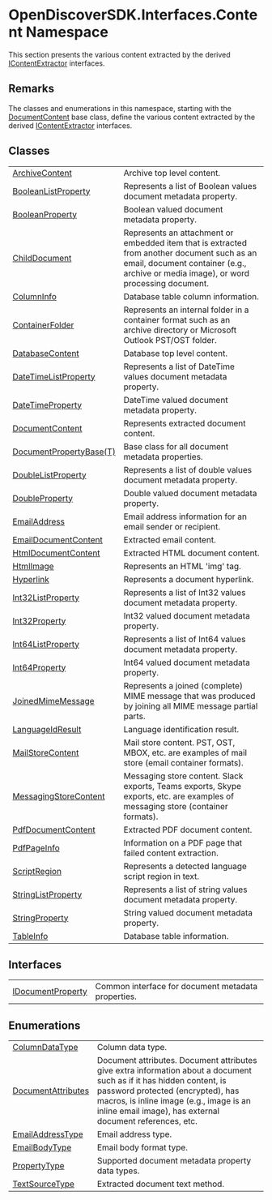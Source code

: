 # OpenDiscoverSDK.Interfaces.Content Namespace



This section presents the various content extracted by the derived <a href="94fa03c2-ad71-ecdc-48b0-48fb7ff40e45">IContentExtractor</a> interfaces.




## Remarks
The classes and enumerations in this namespace, starting with the <a href="8e86a5a1-9129-b079-8605-f7fa3f3a1f21">DocumentContent</a> base class, define the various content extracted by the derived <a href="94fa03c2-ad71-ecdc-48b0-48fb7ff40e45">IContentExtractor</a> interfaces.

## Classes
<table>
<tr>
<td><a href="e640f8d6-59ed-1039-25c0-f658db539548">ArchiveContent</a></td>
<td>Archive top level content.</td></tr>
<tr>
<td><a href="748f93f1-0922-57de-f8d7-2eed840716f8">BooleanListProperty</a></td>
<td>Represents a list of Boolean values document metadata property.</td></tr>
<tr>
<td><a href="def78557-39ba-ec9f-bfcc-f2ae01527591">BooleanProperty</a></td>
<td>Boolean valued document metadata property.</td></tr>
<tr>
<td><a href="b03bea52-0626-6949-6cc8-dc453414dd35">ChildDocument</a></td>
<td>Represents an attachment or embedded item that is extracted from another document such as an email, document container (e.g., archive or media image), or word processing document.</td></tr>
<tr>
<td><a href="7a3fef73-e630-6823-41d4-3a82311f407b">ColumnInfo</a></td>
<td>Database table column information.</td></tr>
<tr>
<td><a href="ad548c58-a9d6-7447-8969-33a7fa5a790a">ContainerFolder</a></td>
<td>Represents an internal folder in a container format such as an archive directory or Microsoft Outlook PST/OST folder.</td></tr>
<tr>
<td><a href="0642e321-3e14-a0e4-3bd5-4f74bc3036cb">DatabaseContent</a></td>
<td>Database top level content.</td></tr>
<tr>
<td><a href="5d72faf6-2d60-46c4-608c-eb960592fa4b">DateTimeListProperty</a></td>
<td>Represents a list of DateTime values document metadata property.</td></tr>
<tr>
<td><a href="4e73a29d-ed20-c931-cc45-8d14f8069c0a">DateTimeProperty</a></td>
<td>DateTime valued document metadata property.</td></tr>
<tr>
<td><a href="8e86a5a1-9129-b079-8605-f7fa3f3a1f21">DocumentContent</a></td>
<td>Represents extracted document content.</td></tr>
<tr>
<td><a href="854c97ea-54ea-7894-e767-4da530bd8c60">DocumentPropertyBase(T)</a></td>
<td>Base class for all document metadata properties.</td></tr>
<tr>
<td><a href="719bbba9-62ea-315d-f96b-aea59dbed8dc">DoubleListProperty</a></td>
<td>Represents a list of double values document metadata property.</td></tr>
<tr>
<td><a href="c1242da8-f9ef-6368-a9d1-e6a6748bd162">DoubleProperty</a></td>
<td>Double valued document metadata property.</td></tr>
<tr>
<td><a href="21765f9e-0286-ef3c-c3bd-4e06b00b365a">EmailAddress</a></td>
<td>Email address information for an email sender or recipient.</td></tr>
<tr>
<td><a href="4ead9d3b-7f35-a7fc-a759-9441e2ab2eb5">EmailDocumentContent</a></td>
<td>Extracted email content.</td></tr>
<tr>
<td><a href="9e724f95-10b9-9a29-698d-9d88a616d5e0">HtmlDocumentContent</a></td>
<td>Extracted HTML document content.</td></tr>
<tr>
<td><a href="e0ae2984-7bfb-211a-cf25-800b09241444">HtmlImage</a></td>
<td>Represents an HTML 'img' tag.</td></tr>
<tr>
<td><a href="c5259d3b-37ac-8265-cb84-3fdcd4885b69">Hyperlink</a></td>
<td>Represents a document hyperlink.</td></tr>
<tr>
<td><a href="bb987d0b-04c6-fe45-7e21-50f5c69b12a0">Int32ListProperty</a></td>
<td>Represents a list of Int32 values document metadata property.</td></tr>
<tr>
<td><a href="1b7159d8-d8b4-e597-c0a6-58a31d9bd33d">Int32Property</a></td>
<td>Int32 valued document metadata property.</td></tr>
<tr>
<td><a href="651afad1-7112-d0de-7aac-f40db6e55d5c">Int64ListProperty</a></td>
<td>Represents a list of Int64 values document metadata property.</td></tr>
<tr>
<td><a href="a5ab496a-c684-ac05-ed3d-8bc1ab6107f1">Int64Property</a></td>
<td>Int64 valued document metadata property.</td></tr>
<tr>
<td><a href="7de59760-18d4-eb28-455c-f96374fa626b">JoinedMimeMessage</a></td>
<td>Represents a joined (complete) MIME message that was produced by joining all MIME message partial parts.</td></tr>
<tr>
<td><a href="d5f8d689-fe98-b398-4797-c9d03af5c48a">LanguageIdResult</a></td>
<td>Language identification result.</td></tr>
<tr>
<td><a href="6a4ff84a-cc1e-7749-0ab2-6734b7fd09b8">MailStoreContent</a></td>
<td>Mail store content. PST, OST, MBOX, etc. are examples of mail store (email container formats).</td></tr>
<tr>
<td><a href="031c7a50-3d2b-3875-370a-c8521a3f1792">MessagingStoreContent</a></td>
<td>Messaging store content. Slack exports, Teams exports, Skype exports, etc. are examples of messaging store (container formats).</td></tr>
<tr>
<td><a href="3bd6de6c-0baa-4567-da66-9d3eb1cf9ea0">PdfDocumentContent</a></td>
<td>Extracted PDF document content.</td></tr>
<tr>
<td><a href="fd3fc89d-e1e7-1dc0-73d0-0ef5454a6c84">PdfPageInfo</a></td>
<td>Information on a PDF page that failed content extraction.</td></tr>
<tr>
<td><a href="61129a3c-1432-9977-996b-6be92db24f2f">ScriptRegion</a></td>
<td>Represents a detected language script region in text.</td></tr>
<tr>
<td><a href="ee8a557a-077f-08bf-2e96-a83139fbc295">StringListProperty</a></td>
<td>Represents a list of string values document metadata property.</td></tr>
<tr>
<td><a href="d10a95e6-e90a-e2fe-6d01-c4c6f4cf7262">StringProperty</a></td>
<td>String valued document metadata property.</td></tr>
<tr>
<td><a href="495f3690-7ebb-df28-9638-2efc1a2323e1">TableInfo</a></td>
<td>Database table information.</td></tr>
</table>

## Interfaces
<table>
<tr>
<td><a href="3985e6d9-fc38-376a-01ad-d7b29fc68990">IDocumentProperty</a></td>
<td>Common interface for document metadata properties.</td></tr>
</table>

## Enumerations
<table>
<tr>
<td><a href="111c976e-fbe5-a3f5-ffe5-f833a36d9cff">ColumnDataType</a></td>
<td>Column data type.</td></tr>
<tr>
<td><a href="97455b46-6bb8-0e3b-270d-5e3bdde3f3ee">DocumentAttributes</a></td>
<td>Document attributes. Document attributes give extra information about a document such as if it has hidden content, is password protected (encrypted), has macros, is inline image (e.g., image is an inline email image), has external document references, etc.</td></tr>
<tr>
<td><a href="3b1560c1-5b45-6549-aee1-d4f46b4d4548">EmailAddressType</a></td>
<td>Email address type.</td></tr>
<tr>
<td><a href="24c7b53e-8bff-c22b-3b93-62a7138486c1">EmailBodyType</a></td>
<td>Email body format type.</td></tr>
<tr>
<td><a href="2b66a221-1af8-4dd9-ea97-9edb998046ad">PropertyType</a></td>
<td>Supported document metadata property data types.</td></tr>
<tr>
<td><a href="ded86f02-74a2-6527-8957-5e7b88535fe4">TextSourceType</a></td>
<td>Extracted document text method.</td></tr>
</table>